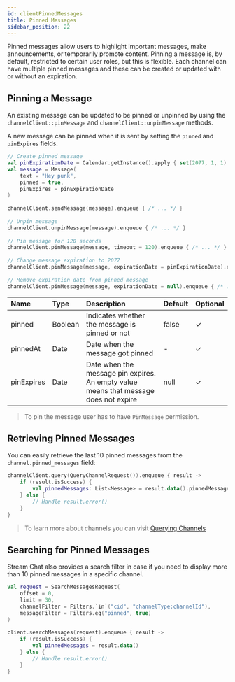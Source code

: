 ```yaml
---
id: clientPinnedMessages
title: Pinned Messages
sidebar_position: 22
---
```


Pinned messages allow users to highlight important messages, make announcements, or temporarily promote content. Pinning a message is, by default, restricted to certain user roles, but this is flexible. Each channel can have multiple pinned messages and these can be created or updated with or without an expiration.

## Pinning a Message

An existing message can be updated to be pinned or unpinned by using the `channelClient::pinMessage` and `channelClient::unpinMessage` methods. 

A new message can be pinned when it is sent by setting the `pinned` and `pinExpires` fields.

```kotlin
// Create pinned message 
val pinExpirationDate = Calendar.getInstance().apply { set(2077, 1, 1) }.time 
val message = Message( 
    text = "Hey punk", 
    pinned = true, 
    pinExpires = pinExpirationDate 
) 
 
channelClient.sendMessage(message).enqueue { /* ... */ } 
 
// Unpin message 
channelClient.unpinMessage(message).enqueue { /* ... */ } 
 
// Pin message for 120 seconds 
channelClient.pinMessage(message, timeout = 120).enqueue { /* ... */ } 
 
// Change message expiration to 2077 
channelClient.pinMessage(message, expirationDate = pinExpirationDate).enqueue { /* ... */ } 
 
// Remove expiration date from pinned message 
channelClient.pinMessage(message, expirationDate = null).enqueue { /* ... */ }
```

| Name | Type | Description | Default | Optional |
| :--- | :--- | :--- | :--- | :--- |
| pinned | Boolean | Indicates whether the message is pinned or not | false | &check; |
| pinnedAt | Date | Date when the message got pinned | - | &check; |
| pinExpires | Date | Date when the message pin expires. An empty value means that message does not expire | null | &check; |

> To pin the message user has to have `PinMessage` permission.

## Retrieving Pinned Messages

You can easily retrieve the last 10 pinned messages from the `channel.pinned_messages` field:

```kotlin
channelClient.query(QueryChannelRequest()).enqueue { result -> 
    if (result.isSuccess) { 
        val pinnedMessages: List<Message> = result.data().pinnedMessages 
    } else { 
        // Handle result.error() 
    } 
}
```

> To learn more about channels you can visit [Querying Channels](/docs/client/clientSdkQueryingChannels)

## Searching for Pinned Messages

Stream Chat also provides a search filter in case if you need to display more than 10 pinned messages in a specific channel.

```kotlin 
val request = SearchMessagesRequest( 
    offset = 0, 
    limit = 30, 
    channelFilter = Filters.`in`("cid", "channelType:channelId"), 
    messageFilter = Filters.eq("pinned", true) 
) 
 
client.searchMessages(request).enqueue { result -> 
    if (result.isSuccess) { 
        val pinnedMessages = result.data() 
    } else { 
        // Handle result.error() 
    } 
}
```
